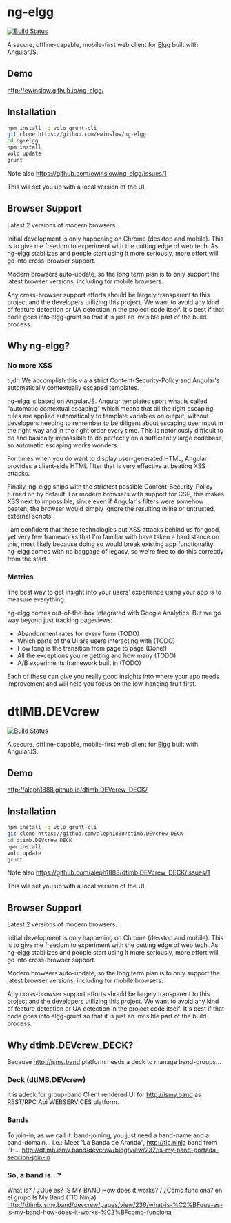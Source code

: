 

ng-elgg
=======

[![Build Status](https://travis-ci.org/ewinslow/ng-elgg.png?branch=master)](https://travis-ci.org/ewinslow/ng-elgg)

A secure, offline-capable, mobile-first web client for [Elgg](http://elgg.org) built with AngularJS.

Demo
----

http://ewinslow.github.io/ng-elgg/

Installation
------

```sh
npm install -g volo grunt-cli
git clone https://github.com/ewinslow/ng-elgg
cd ng-elgg
npm install
volo update
grunt
```

Note also https://github.com/ewinslow/ng-elgg/issues/1

This will set you up with a local version of the UI.


Browser Support
-----
Latest 2 versions of modern browsers.

Initial development is only happening on Chrome (desktop and mobile).
This is to give me freedom to experiment with the cutting edge of web tech.
As ng-elgg stabilizes and people start using it more seriously,
more effort will go into cross-browser support.

Modern browsers auto-update, so the long term plan is to only support
the latest browser versions, including for mobile browsers.

Any cross-browser support efforts should be largely transparent to
this project and the developers utilizing this project. We want to
avoid any kind of feature detection or UA detection in the project code itself.
It's best if that code goes into elgg-grunt so that it is just an
invisible part of the build process.


Why ng-elgg?
------

### No more XSS
tl;dr: We accomplish this via a strict Content-Security-Policy and Angular's
automatically contextually escaped templates.

ng-elgg is based on AngularJS. Angular templates sport what is called 
"automatic contextual escaping" which means that all the right escaping rules
are applied automatically to template variables on output, without developers
needing to remember to be diligent about escaping user input in the right way
and in the right order every time. This is notoriously difficult to do and
basically impossible to do perfectly on a sufficiently large codebase, so
automatic escaping works wonders.

For times when you do want to display user-generated HTML, Angular provides a
client-side HTML filter that is very effective at beating XSS attacks.

Finally, ng-elgg ships with the strictest possible Content-Security-Policy 
turned on by default. For modern browsers with support for CSP, this makes
XSS next to impossible, since even if Angular's filters were somehow beaten,
the browser would simply ignore the resulting inline or untrusted, external scripts.

I am confident that these technologies put XSS attacks behind us for good,
yet very few frameworks that I'm familiar with have taken a hard stance on this,
most likely because doing so would break existing app functionality. ng-elgg
comes with no baggage of legacy, so we're free to do this correctly from
the start.


### Metrics
The best way to get insight into your users' experience using your app is to
measure everything.

ng-elgg comes out-of-the-box integrated with Google Analytics. But we go way
beyond just tracking pageviews:

 * Abandonment rates for every form (TODO)
 * Which parts of the UI are users interacting with (TODO)
 * How long is the transition from page to page (Done!)
 * All the exceptions you're getting and how many (TODO)
 * A/B experiments framework built in (TODO)

Each of these can give you really good insights into where your app needs
improvement and will help you focus on the low-hanging fruit first.


dtIMB.DEVcrew
=======

[![Build Status](https://travis-ci.org/aleph1888/ng-elgg.png?branch=master)](https://travis-ci.org/aleph1888/dtimb.DEVcrew_DECK)

A secure, offline-capable, mobile-first web client for [Elgg](http://elgg.org) built with AngularJS.

Demo
----

http://aleph1888.github.io/dtimb.DEVcrew_DECK/

Installation
------

```sh
npm install -g volo grunt-cli
git clone https://github.com/aleph1888/dtimb.DEVcrew_DECK
cd dtimb.DEVcrew_DECK
npm install
volo update
grunt
```

Note also https://github.com/aleph1888/dtimb.DEVcrew_DECK/issues/1

This will set you up with a local version of the UI.


Browser Support
-----
Latest 2 versions of modern browsers.

Initial development is only happening on Chrome (desktop and mobile).
This is to give me freedom to experiment with the cutting edge of web tech.
As ng-elgg stabilizes and people start using it more seriously,
more effort will go into cross-browser support.

Modern browsers auto-update, so the long term plan is to only support
the latest browser versions, including for mobile browsers.

Any cross-browser support efforts should be largely transparent to
this project and the developers utilizing this project. We want to
avoid any kind of feature detection or UA detection in the project code itself.
It's best if that code goes into elgg-grunt so that it is just an
invisible part of the build process.

Why dtimb.DEVcrew_DECK?
------
Because http://ismy.band platform needs a deck to manage band-groups...

### Deck (dtIMB.DEVcrew)
It is adeck for group-band Client rendered UI    for    http://ismy.band as REST/RPC Api WEBSERVICES platform.
    
### Bands
To join-in, as we call it: band-joining, you just need a band-name and a band-domain...
i.e.: Meet "La Banda de Aranda", http://tic.ninja band from l'H...
http://dtimb.ismy.band/devcrew/blog/view/237/is-my-band-portada-seccion-join-in

### So, a band is...?
What is? / ¿Qué es? IS MY BAND How does it works? / ¿Cómo funciona? en el grupo Is My Band (TIC Ninja) 
http://dtimb.ismy.band/devcrew/pages/view/236/what-is-%C2%BFque-es-is-my-band-how-does-it-works-%C2%BFcomo-funciona    

